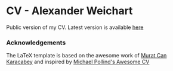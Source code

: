 # CV - Alexander Weichart

Public version of my CV. Latest version is available [here](https://github.com/AlexW00/CV/releases/latest)

### Acknowledgements

The LaTeX template is based on the awesome work of [Murat Can Karacabey](https://www.overleaf.com/read/gzgzrpszyzyg) and inspired by [Michael Pollind's Awesome CV](https://www.overleaf.com/articles/michael-pollinds-cv/xzffmjvnvxrk)